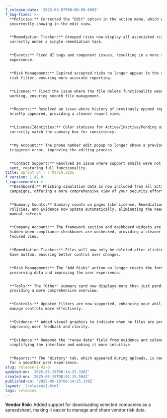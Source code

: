 ```yaml
---
f_release-date: '2025-03-07T00:00:00.000Z'
f_bug-fixes: >-
  **Policies:** Corrected the "Edit" option in the action menu, which was
  incorrectly showing in the edit view.


  **Remediation Tracker:** Grouped risks now display all associated risks
  correctly under a single remediation task.


  **Events:** Fixed UI bugs and component issues, resulting in a more seamless
  experience.


  **Risk Management:** Expired accepted risks no longer appear in the accepted
  risk filter, ensuring more accurate reporting.


  **License:** Fixed the issue where the file delete functionality wasn’t
  working, ensuring smooth file management.


  **Reports:** Resolved an issue where history of previously opened reports
  briefly appeared, providing a cleaner report view.


  **License/Identities:** Color statuses for Active/Inactive/Pending users now
  correctly match the summary box for consistency.


  **My Account:** The phone number edit popup no longer shows a previously
  triggered error, improving the editing process.


  **Contact Support:** Resolved an issue where support emails were not being
  sent, restoring full functionality.
title: Sprint 64 - 7 March,2025
f_version: 1.42.0
f_improvements: >-
  **Dashboard:** Phishing simulation data is now included from all active
  campaigns, offering a more comprehensive view of your security efforts.


  **Summary Counts:** Summary counts on pages like License, Remediation,
  Policies, and Evidence now update automatically, eliminating the need for a
  manual refresh.


  **Company Account:** The framework section and dashboard widgets are now
  hidden when compliance checkboxes are unchecked, providing a cleaner and more
  focused view.


  **Remediation Tracker:** Files will now only be deleted after clicking the
  Save button, ensuring better control over changes.


  **Risk Management:** The "Add Risks" action no longer resets the form,
  preserving data and improving the user experience.


  **Tools:** The "Other" summary card now displays more than just pending items,
  providing a more comprehensive overview.


  **Controls:** Updated filters are now supported, enhancing your ability to
  manage controls more effectively.


  **Evidence:** Added visual graphics to indicate when no files are present,
  improving user feedback and clarity.


  **Evidence:** Removed the "renew date" field from evidence and calendar,
  simplifying the interface and making it more intuitive.


  **Reports:** The "History" tab, which appeared during uploads, is now hidden
  for a smoother user experience.
slug: release-1-42-0
updated-on: '2025-05-19T08:14:25.338Z'
created-on: '2025-05-19T08:01:15.584Z'
published-on: '2025-05-19T08:14:25.338Z'
layout: '[releases].html'
tags: releases
---
```


**Vendor Risk:** Added support for downloading selected companies as a spreadsheet, making it easier to manage and share vendor risk data.

‍
